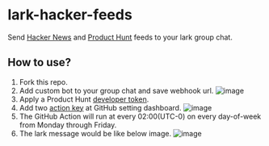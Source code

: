 # lark-hacker-feeds

Send [Hacker News](https://news.ycombinator.com/) and [Product Hunt](https://www.producthunt.com/) feeds to your lark group chat.

## How to use?

1. Fork this repo.
2. Add custom bot to your group chat and save webhook url.
![image](https://user-images.githubusercontent.com/28648715/170005060-388800e9-796a-4dfa-bbc1-7db3b7fd0b8c.png)
3. Apply a Product Hunt [developer token](https://www.producthunt.com/v2/oauth/applications).
4. Add two [action key](https://github.com/Mayandev/lark-hacker-feeds/settings/secrets/actions) at GitHub setting dashboard.
![image](https://user-images.githubusercontent.com/28648715/170005806-a85d987b-fc70-4467-828a-0f655d35bb16.png)
5. The GitHub Action will run at every 02:00(UTC-0) on every day-of-week from Monday through Friday.
6. The lark message would be like below image.
![image](https://user-images.githubusercontent.com/28648715/170007922-0d7a409f-c476-4c04-80a6-e721276e1b46.png)

